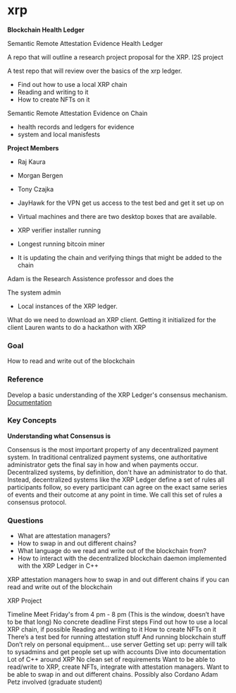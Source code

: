 # xrp

**Blockchain Health Ledger**

Semantic Remote Attestation Evidence Health Ledger

A repo that will outline a research project proposal for the XRP.
I2S project 

A test repo that will review over the basics of the xrp ledger.

- Find out how to use a local XRP chain
- Reading and writing to it 
- How to create NFTs on it

Semantic Remote Attestation Evidence on Chain
- health records and ledgers for evidence
-  system and local manisfests

**Project Members**
- Raj Kaura
- Morgan Bergen
- Tony Czajka

- JayHawk for the VPN get us access to the test bed and get it set up on 
- Virtual machines and there are two desktop boxes that are available.  
- XRP verifier installer running 
- Longest running bitcoin miner
- It is updating the chain and verifying things that might be added to the chain

Adam is the Research Assistence professor and does the 

The system admin 

- Local instances of the XRP ledger.

What do we need to download an XRP client.
Getting it initialized for the client
Lauren wants to do a hackathon with XRP 
### Goal
How to read and write out of the blockchain
### Reference
Develop a basic understanding of the XRP Ledger's consensus mechanism.
[Documentation](https://xrpl.org/concepts.html)


### Key Concepts
**Understanding what Consensus is**

Consensus is the most important property of any decentralized payment system. In traditional centralized payment systems, one authoritative administrator gets the final say in how and when payments occur. Decentralized systems, by definition, don't have an administrator to do that. Instead, decentralized systems like the XRP Ledger define a set of rules all participants follow, so every participant can agree on the exact same series of events and their outcome at any point in time. We call this set of rules a consensus protocol.


### Questions
- What are attestation managers?
- How to swap in and out different chains?
- What language do we read and write out of the blockchain from?
- How to interact with the decentralized blockchain daemon implemented with the XRP Ledger in C++

XRP
attestation managers
how to swap in and out different chains
if you can read and write out of the blockchain





XRP Project


Timeline
Meet Friday's from 4 pm - 8 pm (This is the window, doesn’t have to be that long)
No concrete deadline
First steps
Find out how to use a local XRP chain, if possible
Reading and writing to it 
How to create NFTs on it
There’s a test bed for running attestation stuff
And running blockchain stuff
Don’t rely on personal equipment… use server
Getting set up: perry will talk to sysadmins and get people set up with accounts
Dive into documentation
Lot of C++ around XRP
No clean set of requirements
Want to be able to read/write to XRP, create NFTs, integrate with attestation managers. Want to be able to swap in and out different chains. Possibly also Cordano
Adam Petz involved (graduate student)
